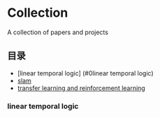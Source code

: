 # Collection
A collection of papers and projects

## 目录
* [linear temporal logic] (#0linear temporal logic)
* [slam]()
* [transfer learning and reinforcement learning]()

### linear temporal logic


